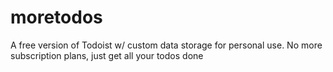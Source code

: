 # moretodos
A free version of Todoist w/ custom data storage for personal use. No more subscription plans, just get all your todos done

